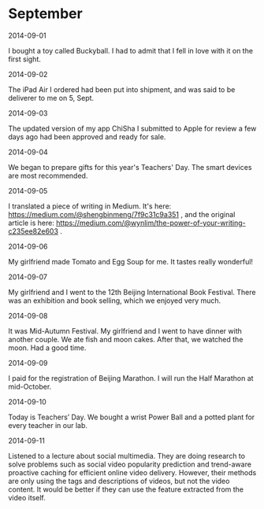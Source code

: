 # September

2014-09-01

I bought a toy called Buckyball. I had to admit that I fell in love with it on the first sight.

2014-09-02

The iPad Air I ordered had been put into shipment, and was said to be deliverer to me on 5, Sept.

2014-09-03

The updated version of my app ChiSha I submitted to Apple for review a few days ago had been approved and ready for sale.

2014-09-04

We began to prepare gifts for this year's Teachers' Day. The smart devices are most recommended.

2014-09-05

I translated a piece of writing in Medium. It's here: https://medium.com/@shengbinmeng/7f9c31c9a351  , and the original article is here: https://medium.com/@wynlim/the-power-of-your-writing-c235ee82e603 .

2014-09-06

My girlfriend made Tomato and Egg Soup for me. It tastes really wonderful!

2014-09-07

My girlfriend and I went to the 12th Beijing International Book Festival. There was an exhibition and book selling, which we enjoyed very much.

2014-09-08

It was Mid-Autumn Festival. My girlfriend and I went to have dinner with another couple. We ate fish and moon cakes. After that, we watched the moon. Had a good time.

2014-09-09

I paid for the registration of Beijing Marathon. I will run the Half Marathon at mid-October.

2014-09-10

Today is Teachers’ Day. We bought a wrist Power Ball and a potted plant for every teacher in our lab.

2014-09-11

Listened to a lecture about social multimedia. They are doing research to solve problems such as social video popularity prediction and trend-aware proactive caching for efficient online video delivery. However, their methods are only using the tags and descriptions of videos, but not the video content. It would be better if they can use the feature extracted from the video itself.
